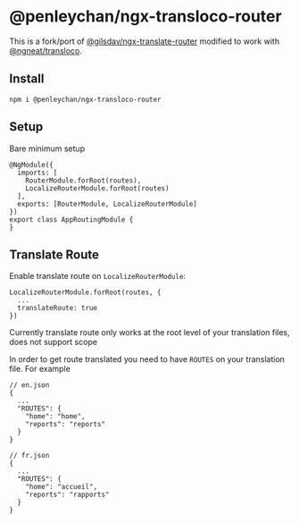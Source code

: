 # @penleychan/ngx-transloco-router

This is a fork/port of [@gilsdav/ngx-translate-router](https://github.com/gilsdav/ngx-translate-router) 
modified to work with [@ngneat/transloco](https://github.com/ngneat/transloco).

## Install
```
npm i @penleychan/ngx-transloco-router
```

## Setup
Bare minimum setup
```
@NgModule({
  imports: [
    RouterModule.forRoot(routes),
    LocalizeRouterModule.forRoot(routes)
  ],
  exports: [RouterModule, LocalizeRouterModule]
})
export class AppRoutingModule {
}
```

## Translate Route
Enable translate route on `LocalizeRouterModule`:
```
LocalizeRouterModule.forRoot(routes, {
  ...
  translateRoute: true
})
```

Currently translate route only works at the root level of your translation files, does not support scope

In order to get route translated you need to have `ROUTES` on your translation file. For example

```
// en.json
{
  ...
  "ROUTES": {
    "home": "home",
    "reports": "reports"
  }
}

// fr.json
{
  ...
  "ROUTES": {
    "home": "accueil",
    "reports": "rapports"
  }
}
```
